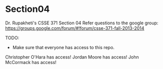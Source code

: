 Section04
=========

Dr. Rupakheti's CSSE 371 Section 04
Refer questions to the google group: https://groups.google.com/forum/#!forum/csse-371-fall-2013-2014

TODO:
- Make sure that everyone has access to this repo.

Christopher O'Hara has access!
Jordan Moore has access!
John McCormack has access!